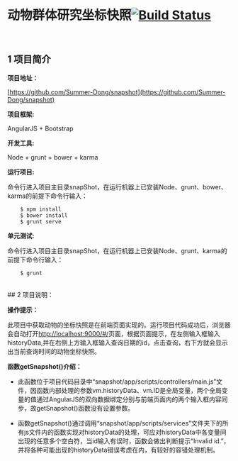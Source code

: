 # 动物群体研究坐标快照[![Build Status](https://travis-ci.org/Summer-Dong/snapshot.svg?branch=master)](https://travis-ci.org/Summer-Dong/snapshot)

<br/>


## 1 项目简介

 **项目地址：**

 [https://github.com/Summer-Dong/snapshot](https://github.com/Summer-Dong/snapshot)

 **项目框架:**

  AngularJS + Bootstrap
  
 **开发工具:**

  Node + grunt + bower + karma 
  
 **运行项目:**

  命令行进入项目主目录snapShot，在运行机器上已安装Node、grunt、bower、karma的前提下命令行输入：

		$ npm install
		$ bower install
		$ grunt serve


 **单元测试:**

  命令行进入项目主目录snapShot，在运行机器上已安装Node、grunt、karma的前提下命令行输入：

		$ grunt 
<br/>
## 2 项目说明：

 **操作提示：**

此项目中获取动物的坐标快照是在前端页面实现的。运行项目代码成功后，浏览器会自动打开[http://localhost:9000/#/](http://localhost:9000/#/)页面，根据页面提示，在左侧输入框输入historyData,并在右侧上方输入框输入查询日期的id，点击查询，右下方就会显示出当前查询时间的动物坐标快照。

 **函数getSnapshot()介绍：**

- 此函数位于项目代码目录中“snapshot/app/scripts/controllers/main.js”文件，因函数内部处理的参数vm.historyData、vm.ID是全局变量，两个全局变量的值通过AngularJS的双向数据绑定分别与前端页面内的两个输入框内容同步，故getSnapshot()函数没有设置参数。



- 函数getSnapshot()通过调用“snapshot/app/scripts/services”文件夹下的所有js文件内的函数实现对historyData的处理，可应对historyData中各变量间出现的任意多个空白符，当id输入有误时，函数会做出判断提示“Invalid id.”，并将各种可能出现的historyData错误考虑在内，有较好的容错处理机制。
